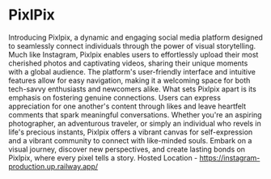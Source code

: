 # PixlPix
Introducing Pixlpix, a dynamic and engaging social media platform designed to seamlessly connect individuals through the power of visual storytelling. Much like Instagram, Pixlpix enables users to effortlessly upload their most cherished photos and captivating videos, sharing their unique moments with a global audience. The platform's user-friendly interface and intuitive features allow for easy navigation, making it a welcoming space for both tech-savvy enthusiasts and newcomers alike. What sets Pixlpix apart is its emphasis on fostering genuine connections. Users can express appreciation for one another's content through likes and leave heartfelt comments that spark meaningful conversations. Whether you're an aspiring photographer, an adventurous traveler, or simply an individual who revels in life's precious instants, Pixlpix offers a vibrant canvas for self-expression and a vibrant community to connect with like-minded souls. Embark on a visual journey, discover new perspectives, and create lasting bonds on Pixlpix, where every pixel tells a story.
Hosted Location  - https://instagram-production.up.railway.app/

